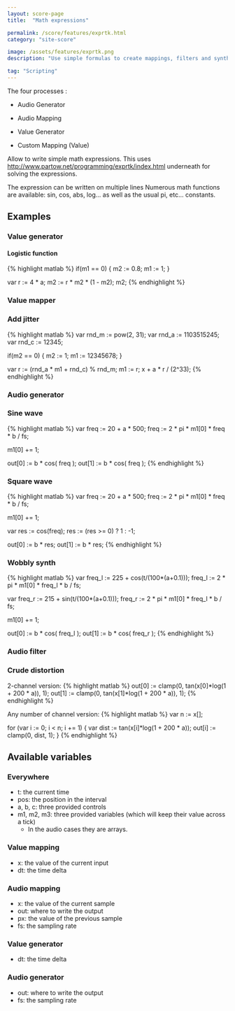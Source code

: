 ```yaml
---
layout: score-page
title:  "Math expressions"

permalink: /score/features/exprtk.html
category: "site-score"

image: /assets/features/exprtk.png
description: "Use simple formulas to create mappings, filters and synths"

tag: "Scripting"
---
```


The four processes : 
- Audio Generator
- Audio Mapping 

- Value Generator
- Custom Mapping (Value)

Allow to write simple math expressions.
This uses http://www.partow.net/programming/exprtk/index.html underneath for solving the expressions.

The expression can be written on multiple lines
Numerous math functions are available: sin, cos, abs, log... as well as the usual pi, etc... constants.

## Examples

### Value generator

#### Logistic function
{% highlight matlab %}
if(m1 == 0) { 
  m2 := 0.8; 
  m1 := 1; 
}

var r := 4 * a;
m2 := r * m2 * (1 - m2);
m2;
{% endhighlight %}

### Value mapper

### Add jitter
{% highlight matlab %}
var rnd_m := pow(2, 31);
var rnd_a := 1103515245;
var rnd_c := 12345;

if(m2 == 0) { 
  m2 := 1; 
  m1 := 12345678; 
}

var r := (rnd_a * m1 + rnd_c) % rnd_m;
m1 := r;
x + a * r / (2^33);
{% endhighlight %}

### Audio generator

### Sine wave
{% highlight matlab %}
var freq := 20 + a * 500;
freq := 2 * pi * m1[0] *  freq * b / fs;

m1[0] += 1;

out[0] := b * cos( freq );
out[1] := b * cos( freq );
{% endhighlight %}

### Square wave
{% highlight matlab %}
var freq := 20 + a * 500;
freq := 2 * pi * m1[0] *  freq * b / fs;

m1[0] += 1;

var res := cos(freq);
res := (res >= 0) ? 1 : -1;

out[0] := b * res;
out[1] := b * res;
{% endhighlight %}
### Wobbly synth

{% highlight matlab %}
var freq_l := 225 +  cos(t/(100*(a+0.1)));
freq_l := 2 * pi * m1[0] *  freq_l * b / fs;

var freq_r := 215 +  sin(t/(100*(a+0.1)));
freq_r := 2 * pi * m1[0] *  freq_l * b / fs;

m1[0] += 1;

out[0] := b * cos( freq_l );
out[1] := b * cos( freq_r );
{% endhighlight %}

### Audio filter

### Crude distortion

2-channel version:
{% highlight matlab %}
out[0] := clamp(0,  tan(x[0]*log(1 + 200 * a)), 1);
out[1] := clamp(0,  tan(x[1]*log(1 + 200 * a)), 1);
{% endhighlight %}

Any number of channel version:
{% highlight matlab %}
var n := x[];

for (var i := 0; i < n; i += 1) {
  var dist := tan(x[i]*log(1 + 200 * a));
  out[i] := clamp(0, dist, 1);
}
{% endhighlight %}


## Available variables

### Everywhere
* t: the current time
* pos: the position in the interval
* a, b, c: three provided controls
* m1, m2, m3: three provided variables (which will keep their value across a tick)
  * In the audio cases they are arrays.

### Value mapping

* x: the value of the current input
* dt: the time delta
  
### Audio mapping 

* x: the value of the current sample
* out: where to write the output
* px: the value of the previous sample
* fs: the sampling rate

### Value generator

* dt: the time delta

### Audio generator 

* out: where to write the output
* fs: the sampling rate